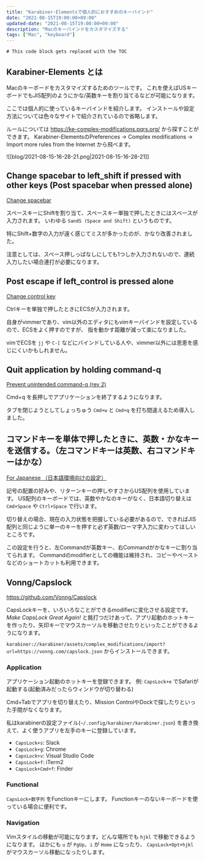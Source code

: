 ```yaml
---
title: "Karabiner-Elementsで個人的におすすめのキーバインド"
date: "2021-08-15T19:00:00+09:00"
updated-date: "2021-08-15T19:00:00+09:00"
description: "Macのキーバインドをカスタマイズする"
tags: ["Mac", "keyboard"]
---
```


```toc
# This code block gets replaced with the TOC
```

## Karabiner-Elements とは

Macのキーボードをカスタマイズするためのツールです。
これを使えばUSキーボードでもJIS配列のようにかな/英数キーを割り当てるなどが可能になります。

ここでは個人的に使っているキーバインドを紹介します。
インストールや設定方法については色々なサイトで紹介されているので省略します。

ルールについては <https://ke-complex-modifications.pqrs.org/> から探すことができます。
Karabiner-ElementsのPreferences -> Complex modifications -> Import more rules from the Internet から飛べます。

![[blog/2021-08-15-16-28-21.png|2021-08-15-16-28-21]]

## Change spacebar to left_shift if pressed with other keys (Post spacebar when pressed alone)

[Change spacebar](https://ke-complex-modifications.pqrs.org/#spacebar)

スペースキーにShiftを割り当て、スペースキー単独で押したときにはスペースが入力されます。
いわゆる `SandS (Space and Shift)` というものです。

特にShift+数字の入力が遠く感じてミスが多かったのが、かなり改善されました。

注意としては、スペース押しっぱなしにしても1つしか入力されないので、連続入力したい場合連打が必要になります。

## Post escape if left_control is pressed alone

[Change control key](https://ke-complex-modifications.pqrs.org/#control)

Ctrlキーを単独で押したときにECSが入力されます。

自身がvimmerであり、vim以外のエディタにもvimキーバインドを設定しているので、ECSをよく押すのですが、
指を動かす距離が減って楽になりました。

vimでECSを `jj` や `C-[` などにバインドしている人や、vimmer以外には恩恵を感じにくいかもしれません。

## Quit application by holding command-q

[Prevent unintended command-q (rev 2)](https://ke-complex-modifications.pqrs.org/#command_q)

Cmd+q を長押しでアプリケーションを終了するようになります。

タブを閉じようとしてしょっちゅう `Cmd+w` と `Cmd+q` を打ち間違えるため導入しました。

## コマンドキーを単体で押したときに、英数・かなキーを送信する。（左コマンドキーは英数、右コマンドキーはかな）

[For Japanese （日本語環境向けの設定）](https://ke-complex-modifications.pqrs.org/#japanese)

記号の配置の好みや、リターンキーの押しやすさからUS配列を使用しています。
US配列のキーボードでは、英数やかなのキーがなく、日本語切り替えは `Cmd+Space` や `Ctrl+Space` で行います。

切り替えの場合、現在の入力状態を把握している必要があるので、できればJIS配列と同じように単一のキーを押すと必ず英数/ローマ字入力に変わってほしいところです。

この設定を行うと、左Commandが英数キー、右Commandがかなキーに割り当てられます。
Commandのmodifierとしての機能は維持され、コピーやペーストなどのショートカットも利用できます。

## Vonng/Capslock

<https://github.com/Vonng/Capslock>

CapsLockキーを、いろいろなことができるmodifierに変化させる設定です。
*Make CapsLock Great Again!* と銘打つだけあって、アプリ起動のホットキーを作ったり、矢印キーでマウスカーソルを移動させたりといったことができるようになります。

`karabiner://karabiner/assets/complex_modifications/import?url=https://vonng.com/capslock.json` からインストールできます。

### Application

アプリケーション起動のホットキーを登録できます。
例: `CapsLock+e` でSafariが起動する(起動済みだったらウィンドウが切り替わる)

Cmd+Tabでアプリを切り替えたり、Mission ControlやDockで探したりといった手間がなくなります。

私はkarabinerの設定ファイル(`~/.config/karabiner/karabiner.json`) を書き換えて、よく使うアプリを左手のキーに登録しています。

- `CapsLock+s`: Slack
- `CapsLock+g`: Chrome
- `CapsLock+v`: Visual Studio Code
- `CapsLock+f`: iTerm2
- `CapsLock+Cmd+f`: Finder

### Functional

`CapsLock+数字列` をFunctionキーにします。
Functionキーのないキーボードを使っている場合に便利です。

### Navigation

Vimスタイルの移動が可能になります。どんな場所でも `hjkl` で移動できるようになります。
ほかにも `u` が `PgUp`、`i` が `Home` になったり、
`CapsLock+Opt+hjkl` がマウスカーソル移動になったりします。
